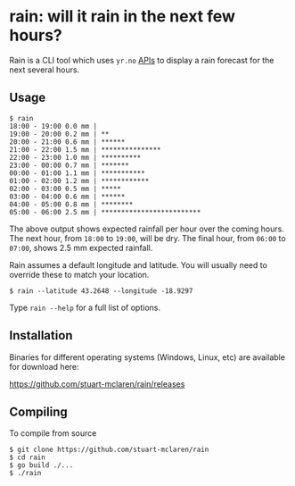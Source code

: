 # rain: will it rain in the next few hours?

Rain is a CLI tool which uses  `yr.no` [APIs](http://om.yr.no/verdata/free-weather-data/) to display a rain forecast for the next several hours.

## Usage

```
$ rain
18:00 - 19:00 0.0 mm |
19:00 - 20:00 0.2 mm | **
20:00 - 21:00 0.6 mm | ******
21:00 - 22:00 1.5 mm | ***************
22:00 - 23:00 1.0 mm | **********
23:00 - 00:00 0.7 mm | *******
00:00 - 01:00 1.1 mm | ***********
01:00 - 02:00 1.2 mm | ************
02:00 - 03:00 0.5 mm | *****
03:00 - 04:00 0.6 mm | ******
04:00 - 05:00 0.8 mm | ********
05:00 - 06:00 2.5 mm | *************************
```

The above output shows expected rainfall per hour over the coming hours. The next hour, from `18:00` to `19:00`, will be dry. The final hour, from `06:00` to `07:00`, shows 2.5 mm expected rainfall.

Rain assumes a default longitude and latitude. You will usually need to override these to match your location.

```
$ rain --latitude 43.2648 --longitude -18.9297
```

Type `rain --help` for a full list of options.

## Installation

Binaries for different operating systems (Windows, Linux, etc) are available for
download here:

https://github.com/stuart-mclaren/rain/releases

## Compiling

To compile from source

```
$ git clone https://github.com/stuart-mclaren/rain
$ cd rain
$ go build ./...
$ ./rain
```
